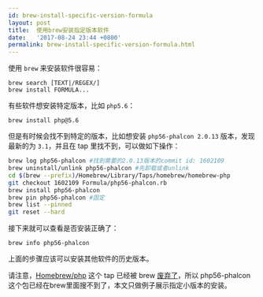 ```yaml
---
id: brew-install-specific-version-formula
layout: post
title:  使用brew安装指定版本软件
date:   '2017-08-24 23:44 +0800'
permalink: brew-install-specific-version-formula.html
---
```


使用 `brew` 来安装软件很容易：

```
brew search [TEXT|/REGEX/]
brew install FORMULA...
```

有些软件想安装特定版本，比如 `php5.6`：

```
brew install php@5.6
```

但是有时候会找不到特定的版本，比如想安装 `php56-phalcon 2.0.13` 版本，发现最新的为 `3.1`，并且在 tap 里找不到，可以做如下操作：

```bash
brew log php56-phalcon #找到需要的2.0.13版本的commit id: 1602109
brew uninstall/unlink php56-phalcon #先卸载或者unlink
cd $(brew --prefix)/Homebrew/Library/Taps/homebrew/homebrew-php
git checkout 1602109 Formula/php56-phalcon.rb
brew install php56-phalcon
brew pin php56-phalcon #固定
brew list --pinned
git reset --hard
```

接下来就可以查看是否安装正确了：

```
brew info php56-phalcon
```

上面的步骤应该可以安装其他软件的历史版本。

请注意，[Homebrew/php](https://github.com/homebrew/homebrew-php) 这个 tap 已经被 brew [废弃了](https://brew.sh/2018/01/19/homebrew-1.5.0/)，所以 php56-phalcon 这个包已经在brew里面搜不到了，本文只做例子展示指定小版本的安装。
